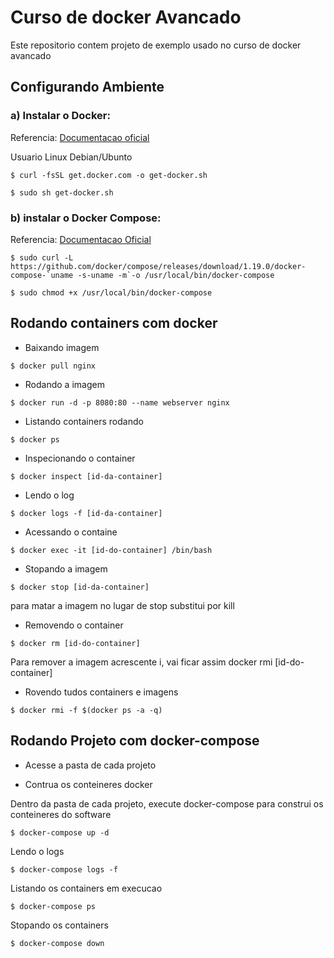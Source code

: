 # Curso de docker Avancado

Este repositorio contem projeto de exemplo usado no curso de docker avancado

## Configurando Ambiente

### a) Instalar o Docker:

Referencia: [Documentacao oficial](https://docs.docker.com/install/#supported-platforms)

Usuario Linux Debian/Ubunto

```
$ curl -fsSL get.docker.com -o get-docker.sh

$ sudo sh get-docker.sh
```

### b) instalar o Docker Compose:

Referencia: [Documentacao Oficial](https://docs.docker.com/compose/install/#install-compose)

```
$ sudo curl -L https://github.com/docker/compose/releases/download/1.19.0/docker-compose-`uname -s-uname -m`-o /usr/local/bin/docker-compose

$ sudo chmod +x /usr/local/bin/docker-compose
```

## Rodando containers com docker

* Baixando imagem 

```
$ docker pull nginx
```

* Rodando a imagem

```
$ docker run -d -p 8080:80 --name webserver nginx
```

* Listando containers rodando

```
$ docker ps
```

* Inspecionando o container

```
$ docker inspect [id-da-container]
```

* Lendo o log

```
$ docker logs -f [id-da-container]
```

* Acessando o containe

```
$ docker exec -it [id-do-container] /bin/bash
```

* Stopando a imagem

```
$ docker stop [id-da-container]
```
para matar a imagem no lugar de stop substitui por kill

* Removendo o container

```
$ docker rm [id-do-container]
```

Para remover a imagem acrescente i, vai ficar assim docker rmi [id-do-container] 

* Rovendo tudos containers e imagens

```
$ docker rmi -f $(docker ps -a -q)
```


## Rodando Projeto com docker-compose

* Acesse a pasta de cada projeto

* Contrua os conteineres docker

Dentro da pasta de cada projeto, execute docker-compose para construi os conteineres do software

```
$ docker-compose up -d
```

Lendo o logs

```
$ docker-compose logs -f
```

Listando os containers em execucao

```
$ docker-compose ps
```

Stopando os containers

```
$ docker-compose down
```
